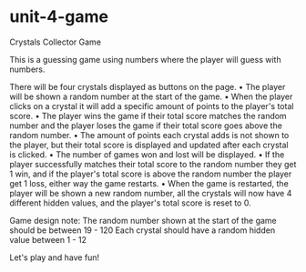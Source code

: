 # unit-4-game
Crystals Collector Game
<p>This is a guessing game using numbers where the player will guess with numbers.</p>
There will be four crystals displayed as buttons on the page.
•	The player will be shown a random number at the start of the game.
•	When the player clicks on a crystal it will add a specific amount of points to the player's total score.
•	The player wins the game if their total score matches the random number and the player loses the game if their total score goes above the random number.
•	The amount of points each crystal adds is not shown to the player, but their total score is displayed and updated after each crystal is clicked.
•	The number of games won and lost will be displayed.
•	If the player successfully matches their total score to the random number they get 1 win, and if the player's total score is above the random number the player get 1 loss, either way the game restarts.
•	When the game is restarted, the player will be shown a new random number, all the crystals will now have 4 different hidden values, and the player's total score is reset to 0.

Game design note:
The random number shown at the start of the game should be between 19 - 120
Each crystal should have a random hidden value between 1 - 12

Let's play and have fun!

